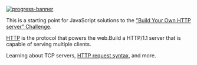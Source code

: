 [![progress-banner](https://backend.codecrafters.io/progress/http-server/069f39fe-13a1-4e80-8400-a144cd7898ed)](https://app.codecrafters.io/users/codecrafters-bot?r=2qF)

This is a starting point for JavaScript solutions to the
["Build Your Own HTTP server" Challenge](https://app.codecrafters.io/courses/http-server/overview).

[HTTP](https://en.wikipedia.org/wiki/Hypertext_Transfer_Protocol) is the
protocol that powers the web.Build a HTTP/1.1 server
that is capable of serving multiple clients.

Learning about TCP servers,
[HTTP request syntax](https://www.w3.org/Protocols/rfc2616/rfc2616-sec5.html),
and more.



